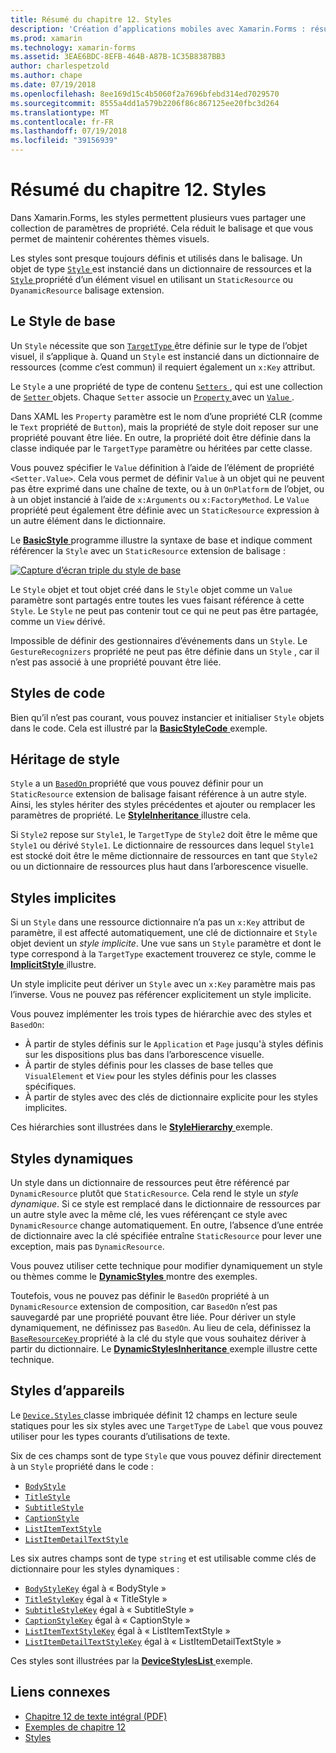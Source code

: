 ```yaml
---
title: Résumé du chapitre 12. Styles
description: 'Création d’applications mobiles avec Xamarin.Forms : résumé du chapitre 12. Styles'
ms.prod: xamarin
ms.technology: xamarin-forms
ms.assetid: 3EAE6BDC-8EFB-464B-A87B-1C35B8387BB3
author: charlespetzold
ms.author: chape
ms.date: 07/19/2018
ms.openlocfilehash: 8ee169d15c4b5060f2a7696bfebd314ed7029570
ms.sourcegitcommit: 8555a4dd1a579b2206f86c867125ee20fbc3d264
ms.translationtype: MT
ms.contentlocale: fr-FR
ms.lasthandoff: 07/19/2018
ms.locfileid: "39156939"
---
```

# <a name="summary-of-chapter-12-styles"></a>Résumé du chapitre 12. Styles

Dans Xamarin.Forms, les styles permettent plusieurs vues partager une collection de paramètres de propriété. Cela réduit le balisage et que vous permet de maintenir cohérentes thèmes visuels.

Les styles sont presque toujours définis et utilisés dans le balisage. Un objet de type [ `Style` ](xref:Xamarin.Forms.Style) est instancié dans un dictionnaire de ressources et la [ `Style` ](xref:Xamarin.Forms.VisualElement.Style) propriété d’un élément visuel en utilisant un `StaticResource` ou `DyanamicResource` balisage extension.

## <a name="the-basic-style"></a>Le Style de base

Un `Style` nécessite que son [ `TargetType` ](xref:Xamarin.Forms.Style.TargetType) être définie sur le type de l’objet visuel, il s’applique à. Quand un `Style` est instancié dans un dictionnaire de ressources (comme c’est commun) il requiert également un `x:Key` attribut.

Le `Style` a une propriété de type de contenu [ `Setters` ](xref:Xamarin.Forms.Style.Setters), qui est une collection de [ `Setter` ](xref:Xamarin.Forms.Setter) objets. Chaque `Setter` associe un [ `Property` ](xref:Xamarin.Forms.Setter.Property) avec un [ `Value` ](xref:Xamarin.Forms.Setter.Value).

Dans XAML les `Property` paramètre est le nom d’une propriété CLR (comme le `Text` propriété de `Button`), mais la propriété de style doit reposer sur une propriété pouvant être liée. En outre, la propriété doit être définie dans la classe indiquée par le `TargetType` paramètre ou héritées par cette classe.

Vous pouvez spécifier le `Value` définition à l’aide de l’élément de propriété `<Setter.Value>`. Cela vous permet de définir `Value` à un objet qui ne peuvent pas être exprimé dans une chaîne de texte, ou à un `OnPlatform` de l’objet, ou à un objet instancié à l’aide de `x:Arguments` ou `x:FactoryMethod`. Le `Value` propriété peut également être définie avec un `StaticResource` expression à un autre élément dans le dictionnaire.

Le [ **BasicStyle** ](https://github.com/xamarin/xamarin-forms-book-samples/tree/master/Chapter12/BasicStyle) programme illustre la syntaxe de base et indique comment référencer la `Style` avec un `StaticResource` extension de balisage :

[![Capture d’écran triple du style de base](images/ch12fg01-small.png "base Styles")](images/ch12fg01-large.png#lightbox "Styles de base")

Le `Style` objet et tout objet créé dans le `Style` objet comme un `Value` paramètre sont partagés entre toutes les vues faisant référence à cette `Style`. Le `Style` ne peut pas contenir tout ce qui ne peut pas être partagée, comme un `View` dérivé.

Impossible de définir des gestionnaires d’événements dans un `Style`. Le `GestureRecognizers` propriété ne peut pas être définie dans un `Style` , car il n’est pas associé à une propriété pouvant être liée.

## <a name="styles-in-code"></a>Styles de code

Bien qu’il n’est pas courant, vous pouvez instancier et initialiser `Style` objets dans le code. Cela est illustré par la [ **BasicStyleCode** ](https://github.com/xamarin/xamarin-forms-book-samples/tree/master/Chapter12/BasicStyleCode) exemple.

## <a name="style-inheritance"></a>Héritage de style

`Style` a un [ `BasedOn` ](xref:Xamarin.Forms.Style.BasedOn) propriété que vous pouvez définir pour un `StaticResource` extension de balisage faisant référence à un autre style. Ainsi, les styles hériter des styles précédentes et ajouter ou remplacer les paramètres de propriété. Le [ **StyleInheritance** ](https://github.com/xamarin/xamarin-forms-book-samples/tree/master/Chapter12/StyleInheritance) illustre cela.

Si `Style2` repose sur `Style1`, le `TargetType` de `Style2` doit être le même que `Style1` ou dérivé `Style1`. Le dictionnaire de ressources dans lequel `Style1` est stocké doit être le même dictionnaire de ressources en tant que `Style2` ou un dictionnaire de ressources plus haut dans l’arborescence visuelle.

## <a name="implicit-styles"></a>Styles implicites

Si un `Style` dans une ressource dictionnaire n’a pas un `x:Key` attribut de paramètre, il est affecté automatiquement, une clé de dictionnaire et `Style` objet devient un *style implicite*. Une vue sans un `Style` paramètre et dont le type correspond à la `TargetType` exactement trouverez ce style, comme le [ **ImplicitStyle** ](https://github.com/xamarin/xamarin-forms-book-samples/tree/master/Chapter12/ImplicitStyle) illustre.

Un style implicite peut dériver un `Style` avec un `x:Key` paramètre mais pas l’inverse. Vous ne pouvez pas référencer explicitement un style implicite.

Vous pouvez implémenter les trois types de hiérarchie avec des styles et `BasedOn`:

- À partir de styles définis sur le `Application` et `Page` jusqu'à styles définis sur les dispositions plus bas dans l’arborescence visuelle.
- À partir de styles définis pour les classes de base telles que `VisualElement` et `View` pour les styles définis pour les classes spécifiques.
- À partir de styles avec des clés de dictionnaire explicite pour les styles implicites.

Ces hiérarchies sont illustrées dans le [ **StyleHierarchy** ](https://github.com/xamarin/xamarin-forms-book-samples/tree/master/Chapter12/StyleHierarchy) exemple.

## <a name="dynamic-styles"></a>Styles dynamiques

Un style dans un dictionnaire de ressources peut être référencé par `DynamicResource` plutôt que `StaticResource`. Cela rend le style un *style dynamique*. Si ce style est remplacé dans le dictionnaire de ressources par un autre style avec la même clé, les vues référençant ce style avec `DynamicResource` change automatiquement. En outre, l’absence d’une entrée de dictionnaire avec la clé spécifiée entraîne `StaticResource` pour lever une exception, mais pas `DynamicResource`.

Vous pouvez utiliser cette technique pour modifier dynamiquement un style ou thèmes comme le [ **DynamicStyles** ](https://github.com/xamarin/xamarin-forms-book-samples/tree/master/Chapter12/DynamicStyles) montre des exemples.

Toutefois, vous ne pouvez pas définir le `BasedOn` propriété à un `DynamicResource` extension de composition, car `BasedOn` n’est pas sauvegardé par une propriété pouvant être liée. Pour dériver un style dynamiquement, ne définissez pas `BasedOn`. Au lieu de cela, définissez la [ `BaseResourceKey` ](xref:Xamarin.Forms.Style.BaseResourceKey) propriété à la clé du style que vous souhaitez dériver à partir du dictionnaire. Le [ **DynamicStylesInheritance** ](https://github.com/xamarin/xamarin-forms-book-samples/tree/master/Chapter12/DynaStylesInh) exemple illustre cette technique.

## <a name="device-styles"></a>Styles d’appareils

Le [ `Device.Styles` ](xref:Xamarin.Forms.Device.Styles) classe imbriquée définit 12 champs en lecture seule statiques pour les six styles avec une `TargetType` de `Label` que vous pouvez utiliser pour les types courants d’utilisations de texte.

Six de ces champs sont de type `Style` que vous pouvez définir directement à un `Style` propriété dans le code :

- [`BodyStyle`](xref:Xamarin.Forms.Device.Styles.BodyStyle)
- [`TitleStyle`](xref:Xamarin.Forms.Device.Styles.TitleStyle)
- [`SubtitleStyle`](xref:Xamarin.Forms.Device.Styles.SubtitleStyle)
- [`CaptionStyle`](xref:Xamarin.Forms.Device.Styles.CaptionStyle)
- [`ListItemTextStyle`](xref:Xamarin.Forms.Device.Styles.ListItemTextStyle)
- [`ListItemDetailTextStyle`](xref:Xamarin.Forms.Device.Styles.ListItemDetailTextStyle)

Les six autres champs sont de type `string` et est utilisable comme clés de dictionnaire pour les styles dynamiques :

- [`BodyStyleKey`](xref:Xamarin.Forms.Device.Styles.BodyStyleKey) égal à « BodyStyle »
- [`TitleStyleKey`](xref:Xamarin.Forms.Device.Styles.TitleStyleKey) égal à « TitleStyle »
- [`SubtitleStyleKey`](xref:Xamarin.Forms.Device.Styles.SubtitleStyleKey) égal à « SubtitleStyle »
- [`CaptionStyleKey`](xref:Xamarin.Forms.Device.Styles.CaptionStyleKey) égal à « CaptionStyle »
- [`ListItemTextStyleKey`](xref:Xamarin.Forms.Device.Styles.ListItemTextStyleKey) égal à « ListItemTextStyle »
- [`ListItemDetailTextStyleKey`](xref:Xamarin.Forms.Device.Styles.ListItemDetailTextStyleKey) égal à « ListItemDetailTextStyle »

Ces styles sont illustrées par la [ **DeviceStylesList** ](https://github.com/xamarin/xamarin-forms-book-samples/tree/master/Chapter12/DeviceStylesList) exemple.

## <a name="related-links"></a>Liens connexes

- [Chapitre 12 de texte intégral (PDF)](https://download.xamarin.com/developer/xamarin-forms-book/XamarinFormsBook-Ch12-Apr2016.pdf)
- [Exemples de chapitre 12](https://github.com/xamarin/xamarin-forms-book-samples/tree/master/Chapter12)
- [Styles](~/xamarin-forms/user-interface/styles/index.md)
